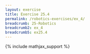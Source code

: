 ```yaml
---
layout: exercise
title: Exercise 25.4
permalink: /robotics-exercises/ex_4/
breadcrumb: 25-Robotics
breadcrumb2: ex_4
breadcrumb5: ex25.4
---
```


{% include mathjax_support %}

